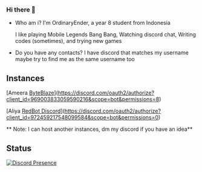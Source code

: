 ### Hi there 👋

* Who am i?
  I'm OrdinaryEnder, a year 8 student from Indonesia

  I like playing Mobile Legends Bang Bang, Watching discord chat, Writing codes (sometimes), and trying new games

* Do you have any contacts?
  I have discord that matches my username
  maybe try to find me as the same username too

## Instances

[Ameera [ByteBlaze](https://github.com/RainyXeon/ByteBlaze)](https://discord.com/oauth2/authorize?client_id=969003833059590216&scope=bot&permissions=8)

[Aliya [RedBot Discord](https://github.com/Cog-Creators/Red-DiscordBot)](https://discord.com/oauth2/authorize?client_id=972459217548099584&scope=bot&permissions=0)

** Note: I can host another instances, dm my discord if you have an idea**

## Status
[![Discord Presence](https://lanyard.cnrad.dev/api/:796915832617828352)](https://discord.com/users/:796915832617828352)
<!--
**OrdinaryEnder/OrdinaryEnder** is a ✨ _special_ ✨ repository because its `README.md` (this file) appears on your GitHub profile.

Here are some ideas to get you started:

- 🔭 I’m currently working on ...
- 🌱 I’m currently learning ...
- 👯 I’m looking to collaborate on ...
- 🤔 I’m looking for help with ...
- 💬 Ask me about ...
- 📫 How to reach me: ...
- 😄 Pronouns: ...
- ⚡ Fun fact: ...
-->
